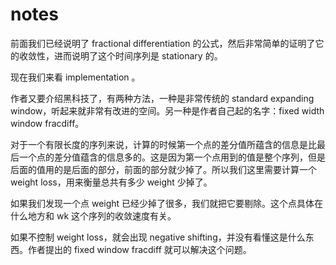 # notes

前面我们已经说明了 fractional differentiation 的公式，然后非常简单的证明了它的收敛性，进而说明了这个时间序列是 stationary 的。

现在我们来看 implementation 。

作者又要介绍黑科技了，有两种方法，一种是非常传统的 standard expanding window，听起来就非常有改进的空间。另一种是作者自己起的名字：fixed width window fracdiff。

对于一个有限长度的序列来说，计算的时候第一个点的差分值所蕴含的信息是比最后一个点的差分值蕴含的信息多的。这是因为第一个点用到的值是整个序列，但是后面的值用的是后面的部分，前面的部分就少掉了。所以我们这里需要计算一个 weight loss，用来衡量总共有多少 weight 少掉了。

如果我们发现一个点 weight 已经少掉了很多，我们就把它要剔除。这个点具体在什么地方和 wk 这个序列的收敛速度有关。

如果不控制 weight loss，就会出现 negative shifting，并没有看懂这是什么东西。作者提出的 fixed window fracdiff 就可以解决这个问题。